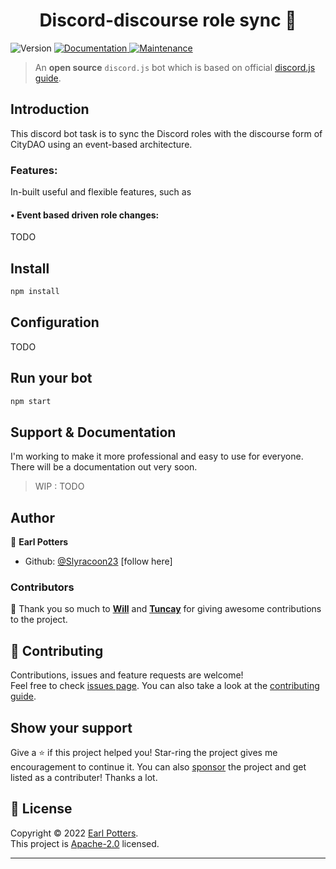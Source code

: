 <h1 align="center"> Discord-discourse role sync 👋</h1>
<p>
  <img alt="Version" src="https://img.shields.io/badge/version-v3.3-blue.svg?cacheSeconds=2592000" />
  <a href="https://github.com/NamVr/DiscordBot-Template#readme" target="_blank">
    <img alt="Documentation" src="https://img.shields.io/badge/documentation-yes-brightgreen.svg" />
  </a>
  <a href="https://github.com/NamVr/DiscordBot-Template/graphs/commit-activity" target="_blank">
    <img alt="Maintenance" src="https://img.shields.io/badge/Maintained%3F-yes-green.svg" />
  </a>
</p>

> An **open source** `discord.js` bot which is based on official [discord.js guide](https://discordjs.guide/).


## Introduction
This discord bot task is to sync the Discord roles with the discourse form of CityDAO using an event-based architecture.


### Features:

In-built useful and flexible features, such as

#### • **Event based driven role changes:**

TODO

## Install

```sh
npm install
```

## Configuration

TODO

## Run your bot

```sh
npm start
```

## Support & Documentation

I'm working to make it more professional and easy to use for everyone. There will be a documentation out very soon.

> WIP : TODO

## Author

👤 **Earl Potters**

- Github: [@Slyracoon23](https://github.com/Slyracoon23) [follow here]

### Contributors

👤 Thank you so much to **[Will](https://github.com/)** and **[Tuncay](https://github.com/)** for giving awesome contributions to the project.

## 🤝 Contributing

Contributions, issues and feature requests are welcome!<br />Feel free to check [issues page](https://github.com/Slyracoon23/DiscordBot-Discourse-Sync/issues). You can also take a look at the [contributing guide](https://github.com/Slyracoon23/DiscordBot-Discourse-Sync/blob/master/CONTRIBUTING.md).

## Show your support

Give a ⭐️ if this project helped you! Star-ring the project gives me encouragement to continue it.
You can also [sponsor](https://ko-fi.com) the project and get listed as a contributer! Thanks a lot.

## 📝 License

Copyright © 2022 [Earl Potters](https://github.com/Slyracoon23).<br />
This project is [Apache-2.0](LICENSE) licensed.

---
